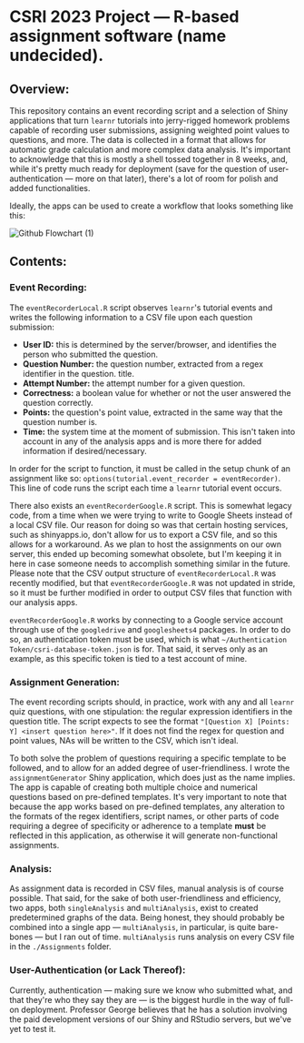 # CSRI 2023 Project — R-based assignment software (name undecided).

## Overview:

This repository contains an event recording script and a selection of Shiny applications that turn `learnr` tutorials into jerry-rigged homework problems capable of recording user submissions, assigning weighted point values to questions, and more. The data is collected in a format that allows for automatic grade calculation and more complex data analysis. It's important to acknowledge that this is mostly a shell tossed together in 8 weeks, and, while it's pretty much ready for deployment (save for the question of user-authentication — more on that later), there's a lot of room for polish and added functionalities.

Ideally, the apps can be used to create a workflow that looks something like this:

![Github Flowchart (1)](https://github.com/Camden-Bergquist/CSRI-2023/assets/94700903/a7a38286-b5d2-4d9b-b9cd-7ae6d52c2933)

## Contents:

### Event Recording:

The `eventRecorderLocal.R` script observes `learnr`'s tutorial events and writes the following information to a CSV file upon each question submission:

- **User ID:** this is determined by the server/browser, and identifies the person who submitted the question.
- **Question Number:** the question number, extracted from a regex identifier in the question. title.
- **Attempt Number:** the attempt number for a given question.
- **Correctness:** a boolean value for whether or not the user answered the question correctly.
- **Points:** the question's point value, extracted in the same way that the question number is.
- **Time:** the system time at the moment of submission. This isn't taken into account in any of the analysis apps and is more there for added information if desired/necessary.

In order for the script to function, it must be called in the setup chunk of an assignment like so: `options(tutorial.event_recorder = eventRecorder)`. This line of code runs the script each time a `learnr` tutorial event occurs.

There also exists an `eventRecorderGoogle.R` script. This is somewhat legacy code, from a time when we were trying to write to Google Sheets instead of a local CSV file. Our reason for doing so was that certain hosting services, such as shinyapps.io, don't allow for us to export a CSV file, and so this allows for a workaround. As we plan to host the assignments on our own server, this ended up becoming somewhat obsolete, but I'm keeping it in here in case someone needs to accomplish something similar in the future. Please note that the CSV output structure of `eventRecorderLocal.R` was recently modified, but that `eventRecorderGoogle.R` was not updated in stride, so it must be further modified in order to output CSV files that function with our analysis apps.

`eventRecorderGoogle.R` works by connecting to a Google service account through use of the `googledrive` and `googlesheets4` packages. In order to do so, an authentication token must be used, which is what `~/Authentication Token/csri-database-token.json` is for. That said, it serves only as an example, as this specific token is tied to a test account of mine.

### Assignment Generation:

The event recording scripts should, in practice, work with any and all `learnr` quiz questions, with one stipulation: the regular expression identifiers in the question title. The script expects to see the format `"[Question X] [Points: Y] <insert question here>"`. If it does not find the regex for question and point values, NAs will be written to the CSV, which isn't ideal.

To both solve the problem of questions requiring a specific template to be followed, and to allow for an added degree of user-friendliness. I wrote the `assignmentGenerator` Shiny application, which does just as the name implies. The app is capable of creating both multiple choice and numerical questions based on pre-defined templates. It's very important to note that because the app works based on pre-defined templates, any alteration to the formats of the regex identifiers, script names, or other parts of code requiring a degree of specificity or adherence to a template **must** be reflected in this application, as otherwise it will generate non-functional assignments.

### Analysis:

As assignment data is recorded in CSV files, manual analysis is of course possible. That said, for the sake of both user-friendliness and efficiency, two apps, both `singleAnalysis` and `multiAnalysis`, exist to created predetermined graphs of the data. Being honest, they should probably be combined into a single app — `multiAnalysis`, in particular, is quite bare-bones — but I ran out of time. `multiAnalysis` runs analysis on every CSV file in the `./Assignments` folder.

### User-Authentication (or Lack Thereof):

Currently, authentication — making sure we know who submitted what, and that they're who they say they are — is the biggest hurdle in the way of full-on deployment. Professor George believes that he has a solution involving the paid development versions of our Shiny and RStudio servers, but we've yet to test it.



